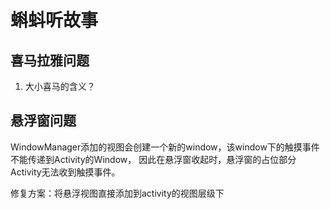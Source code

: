 # 蝌蚪听故事

## 喜马拉雅问题

1. 大小喜马的含义？

## 悬浮窗问题

WindowManager添加的视图会创建一个新的window，该window下的触摸事件不能传递到Activity的Window，
因此在悬浮窗收起时，悬浮窗的占位部分Activity无法收到触摸事件。

修复方案：将悬浮视图直接添加到activity的视图层级下